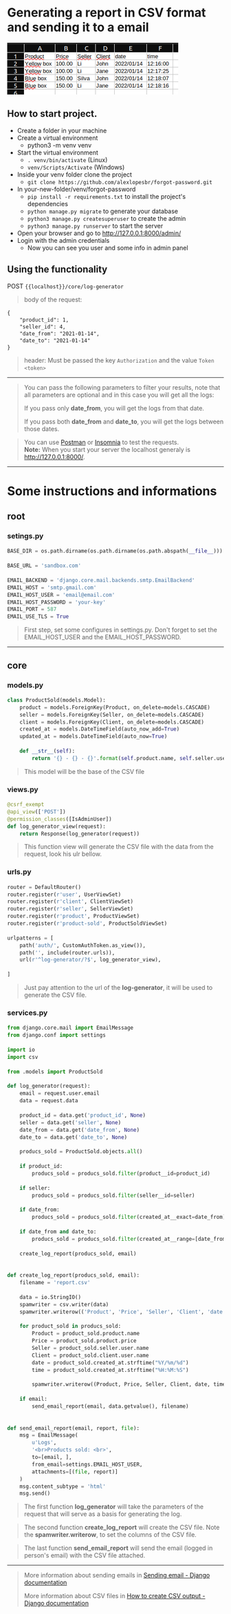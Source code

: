 # Generating a report in CSV format and sending it to a email

![Resulto of report](print_log.png)

## How to start project.

- Create a folder in your machine
- Create a virtual environment
    - python3 -m venv venv
- Start the virtual environment
    - ```. venv/bin/activate``` (Linux)
    - ``venv/Scripts/Activate`` (Windows)
- Inside your venv folder clone the project
    - ```git clone https://github.com/alexlopesbr/forgot-password.git```
- In your-new-folder/venv/forgot-password
    - ```pip install -r requirements.txt``` to install the project's dependencies
    - ```python manage.py migrate``` to generate your database
    - ```python3 manage.py createsuperuser``` to create the admin
    - ```python3 manage.py runserver``` to start the server
- Open your browser and go to http://127.0.0.1:8000/admin/
- Login with the admin credentials
    - Now you can see you user and some info in admin panel

## Using the functionality

POST ```{{localhost}}/core/log-generator```

> body of the request:

    {
        "product_id": 1,
        "seller_id": 4,
        "date_from": "2021-01-14",
        "date_to": "2021-01-14"
    }

>header: Must be passed the key ```Authorization``` and the value ```Token <token>```
---
> You can pass the following parameters to filter your results, note that all parameters are optional and in this case you will get all the logs:
>
> If you pass only **date_from**, you will get the logs from that date.
>
> If you pass both **date_from** and **date_to**, you will get the logs between those dates.

> You can use [Postman](https://www.postman.com/) or [Insomnia](https://insomnia.rest/) to test the requests.<br>
> **Note:** When you start your server the localhost generaly is http://127.0.0.1:8000/.
---


# Some instructions and informations

## root
### setings.py
~~~python
BASE_DIR = os.path.dirname(os.path.dirname(os.path.abspath(__file__)))

BASE_URL = 'sandbox.com'

EMAIL_BACKEND = 'django.core.mail.backends.smtp.EmailBackend'
EMAIL_HOST = 'smtp.gmail.com'
EMAIL_HOST_USER = 'email@email.com'
EMAIL_HOST_PASSWORD = 'your-key'
EMAIL_PORT = 587
EMAIL_USE_TLS = True
~~~
> First step, set some configures in settings.py.
> Don't forget to set the EMAIL_HOST_USER and the EMAIL_HOST_PASSWORD.
---

## core

### models.py
~~~python
class ProductSold(models.Model):
    product = models.ForeignKey(Product, on_delete=models.CASCADE)
    seller = models.ForeignKey(Seller, on_delete=models.CASCADE)
    client = models.ForeignKey(Client, on_delete=models.CASCADE)
    created_at = models.DateTimeField(auto_now_add=True)
    updated_at = models.DateTimeField(auto_now=True)

    def __str__(self):
        return '{} - {} - {}'.format(self.product.name, self.seller.user.email, self.client.user.email)
~~~

>  This model will be the base of the CSV file

### views.py
~~~python
@csrf_exempt
@api_view(['POST'])
@permission_classes([IsAdminUser])
def log_generator_view(request):
    return Response(log_generator(request))
~~~
> This function view will generate the CSV file with the data from the request, look his ulr bellow.

### urls.py
~~~python
router = DefaultRouter()
router.register(r'user', UserViewSet)
router.register(r'client', ClientViewSet)
router.register(r'seller', SellerViewSet)
router.register(r'product', ProductViewSet)
router.register(r'product-sold', ProductSoldViewSet)

urlpatterns = [
    path('auth/', CustomAuthToken.as_view()),
    path('', include(router.urls)),
    url(r'^log-generator/?$', log_generator_view),

]
~~~
> Just pay attention to the url of the **log-generator**, it will be used to generate the CSV file.


### services.py
~~~python
from django.core.mail import EmailMessage
from django.conf import settings

import io
import csv

from .models import ProductSold

def log_generator(request):
    email = request.user.email
    data = request.data

    product_id = data.get('product_id', None)
    seller = data.get('seller', None)
    date_from = data.get('date_from', None)
    date_to = data.get('date_to', None)

    producs_sold = ProductSold.objects.all()

    if product_id:
        producs_sold = producs_sold.filter(product__id=product_id)

    if seller:
        producs_sold = producs_sold.filter(seller__id=seller)

    if date_from:
        producs_sold = producs_sold.filter(created_at__exact=date_from)

    if date_from and date_to:
        producs_sold = producs_sold.filter(created_at__range=[date_from, date_to])

    create_log_report(producs_sold, email)


def create_log_report(producs_sold, email):
    filename = 'report.csv'

    data = io.StringIO()
    spamwriter = csv.writer(data)
    spamwriter.writerow(('Product', 'Price', 'Seller', 'Client', 'date', 'time'))

    for product_sold in producs_sold:
        Product = product_sold.product.name
        Price = product_sold.product.price
        Seller = product_sold.seller.user.name
        Client = product_sold.client.user.name
        date = product_sold.created_at.strftime("%Y/%m/%d")
        time = product_sold.created_at.strftime("%H:%M:%S")

        spamwriter.writerow((Product, Price, Seller, Client, date, time))

    if email:
        send_email_report(email, data.getvalue(), filename)


def send_email_report(email, report, file):
    msg = EmailMessage(
        u'Logs',
        '<br>Products sold: <br>',
        to=[email, ],
        from_email=settings.EMAIL_HOST_USER,
        attachments=[(file, report)]
    )
    msg.content_subtype = 'html'
    msg.send()

~~~
> The first function **log_generator** will take the parameters of the request that will serve as a basis for generating the log.

> The second function **create_log_report** will create the CSV file. Note the **spamwriter.writerow**, to set the columns of the CSV file.

> The last function **send_email_report** will send the email (logged in person's email) with the CSV file attached.

---

> More information about sending emails in [Sending email - Django documentation](https://docs.djangoproject.com/en/3.2/topics/email/)
>
> More information about CSV files in [How to create CSV output - Django documentation](https://docs.djangoproject.com/en/4.0/howto/outputting-csv/)
